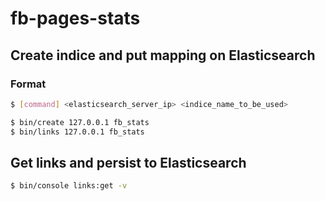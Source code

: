 # fb-pages-stats

## Create indice and put mapping on Elasticsearch

### Format
```bash
$ [command] <elasticsearch_server_ip> <indice_name_to_be_used>
```

```bash
$ bin/create 127.0.0.1 fb_stats 
$ bin/links 127.0.0.1 fb_stats 
```

## Get links and persist to Elasticsearch

```bash
$ bin/console links:get -v 
```
